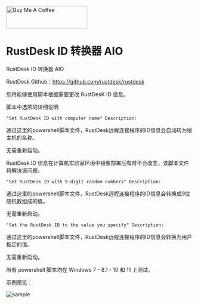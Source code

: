 <a href="https://buymeacoffee.com/abdullaherturk" target="_blank"><img src="https://cdn.buymeacoffee.com/buttons/v2/default-yellow.png" alt="Buy Me A Coffee" style="height: 60px !important;width: 217px !important;" ></a>

# RustDesk ID 转换器 AIO
RustDesk ID 转换器 AIO

RustDesk Github：https://github.com/rustdesk/rustdesk

您将能够使用脚本根据需要更改 RustDesK ID 信息。

脚本中选项的详细说明

	"Set RustDesk ID with computer name" Description:
通过这里的powershell脚本文件，RustDesk远程连接程序的ID信息会自动转为宿主机的名称。

无需重新启动。

RustDesk ID 信息在计算机实验室环境中镜像部署后有时不会改变，该脚本文件将解决该问题。


	"Set RustDesk ID with 9-digit random numbers" Description:
通过这里的powershell脚本文件，RustDesk远程连接程序的ID信息会转换成9位随机数组成的值。

无需重新启动。


	"Set the RustDesk ID to the value you specify" Description:

通过这里的powershell脚本文件，RustDesk远程连接程序的ID信息会转换为用户指定的值。

无需重新启动。

所有 powershell 脚本均在 Windows 7 - 8.1 - 10 和 11 上测试。

示例预览：

![sample](https://github.com/abdullah-erturk/RustDesk-ID-Changer/blob/main/RustDesk_ID_Changer.jpg)


